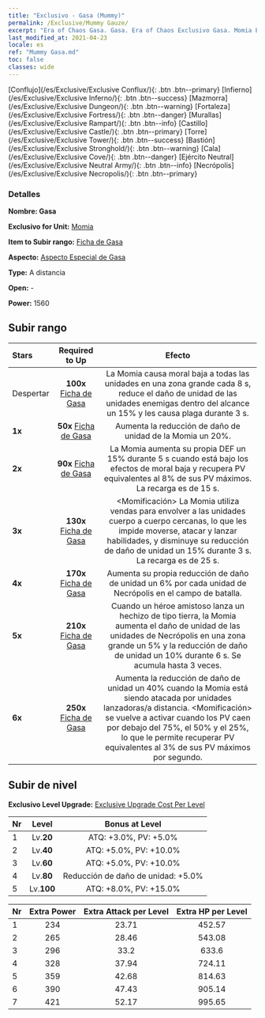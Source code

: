 ```yaml
---
title: "Exclusivo - Gasa (Mummy)"
permalink: /Exclusive/Mummy Gauze/
excerpt: "Era of Chaos Gasa. Gasa. Era of Chaos Exclusivo Gasa. Momia Exclusivo."
last_modified_at: 2021-04-23
locale: es
ref: "Mummy Gasa.md"
toc: false
classes: wide
---
```

 [Conflujo](/es/Exclusive/Exclusive Conflux/){: .btn .btn--primary} [Infierno](/es/Exclusive/Exclusive Inferno/){: .btn .btn--success} [Mazmorra](/es/Exclusive/Exclusive Dungeon/){: .btn .btn--warning} [Fortaleza](/es/Exclusive/Exclusive Fortress/){: .btn .btn--danger} [Murallas](/es/Exclusive/Exclusive Rampart/){: .btn .btn--info} [Castillo](/es/Exclusive/Exclusive Castle/){: .btn .btn--primary} [Torre](/es/Exclusive/Exclusive Tower/){: .btn .btn--success} [Bastión](/es/Exclusive/Exclusive Stronghold/){: .btn .btn--warning} [Cala](/es/Exclusive/Exclusive Cove/){: .btn .btn--danger} [Ejército Neutral](/es/Exclusive/Exclusive Neutral Army/){: .btn .btn--info} [Necrópolis](/es/Exclusive/Exclusive Necropolis/){: .btn .btn--primary} 

### Detalles
 **Nombre: Gasa** 

 **Exclusivo for Unit:** [Momia](/es/units/Mummy/) 

 **Item to Subir rango:** [Ficha de Gasa](/ItemsES/con_981/)

 **Aspecto:** [Aspecto Especial de Gasa](/ItemsES/con_649/)

 **Type:** A distancia

 **Open:** -

 **Power:** 1560

## Subir rango

  |     Stars    |  Required to Up | Efecto |
  |:-------------|:---------------:|:---------------:|
  |  Despertar  | **100x** [Ficha de Gasa](/ItemsES/con_981/) | La Momia causa moral baja a todas las unidades en una zona grande cada 8 s, reduce el daño de unidad de las unidades enemigas dentro del alcance un 15% y les causa plaga durante 3 s. |
  | **1x** <i class="fas fa-star"/> | **50x** [Ficha de Gasa](/ItemsES/con_981/) | Aumenta la reducción de daño de unidad de la Momia un 20%. |
  | **2x** <i class="fas fa-star"/> | **90x** [Ficha de Gasa](/ItemsES/con_981/) | La Momia aumenta su propia DEF un 15% durante 5 s cuando está bajo los efectos de moral baja y recupera PV equivalentes al 8% de sus PV máximos. La recarga es de 15 s. |
  | **3x** <i class="fas fa-star"/> | **130x** [Ficha de Gasa](/ItemsES/con_981/) | <Momificación> La Momia utiliza vendas para envolver a las unidades cuerpo a cuerpo cercanas, lo que les impide moverse, atacar y lanzar habilidades, y disminuye su reducción de daño de unidad un 15% durante 3 s. La recarga es de 25 s. |
  | **4x** <i class="fas fa-star"/> | **170x** [Ficha de Gasa](/ItemsES/con_981/) | Aumenta su propia reducción de daño de unidad un 6% por cada unidad de Necrópolis en el campo de batalla. |
  | **5x** <i class="fas fa-star"/> | **210x** [Ficha de Gasa](/ItemsES/con_981/) | Cuando un héroe amistoso lanza un hechizo de tipo tierra, la Momia aumenta el daño de unidad de las unidades de Necrópolis en una zona grande un 5% y la reducción de daño de unidad un 10% durante 6 s. Se acumula hasta 3 veces. |
  | **6x** <i class="fas fa-star"/> | **250x** [Ficha de Gasa](/ItemsES/con_981/) | Aumenta la reducción de daño de unidad un 40% cuando la Momia está siendo atacada por unidades lanzadoras/a distancia. <Momificación> se vuelve a activar cuando los PV caen por debajo del 75%, el 50% y el 25%, lo que le permite recuperar PV equivalentes al 3% de sus PV máximos por segundo. |


## Subir de nivel
 **Exclusivo Level Upgrade:** [Exclusive Upgrade Cost Per Level](/Exclusive/ExclusiveUpgradeCostPerLevel/)

  |  Nr  |   Level  | Bonus at Level |
  |:-----|:--------:|:--------------:|
  | 1 | Lv.**20** | ATQ: +3.0%, PV: +5.0% |
  | 2 | Lv.**40** | ATQ: +5.0%, PV: +10.0% |
  | 3 | Lv.**60** | ATQ: +5.0%, PV: +10.0% |
  | 4 | Lv.**80** | Reducción de daño de unidad: +5.0% |
  | 5 | Lv.**100** | ATQ: +8.0%, PV: +15.0% |


  |  Nr  |  Extra Power | Extra Attack per Level | Extra HP per Level |
  |:-----|:--------:|:--------:|:--------:|
  | 1 | 234 | 23.71 | 452.57 |
  | 2 | 265 | 28.46 | 543.08 |
  | 3 | 296 | 33.2 | 633.6 |
  | 4 | 328 | 37.94 | 724.11 |
  | 5 | 359 | 42.68 | 814.63 |
  | 6 | 390 | 47.43 | 905.14 |
  | 7 | 421 | 52.17 | 995.65 |


